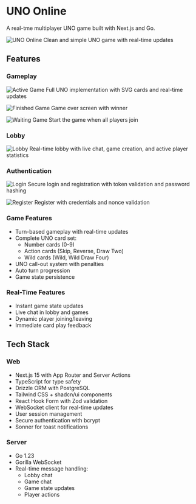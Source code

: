 # UNO Online

A real-tme multiplayer UNO game built with Next.js and Go.

![UNO Online](images/uno-online.png)
Clean and simple UNO game with real-time updates

## Features

### Gameplay

![Active Game](images/game.png)
Full UNO implementation with SVG cards and real-time updates

![Finished Game](images/finished-game.png)
Game over screen with winner

![Waiting Game](images/waiting-game.png)
Start the game when all players join

### Lobby

![Lobby](images/lobby.png)
Real-time lobby with live chat, game creation, and active player statistics

### Authentication

![Login](images/login.png)
Secure login and registration with token validation and password hashing

![Register](images/register.png)
Register with credentials and nonce validation

### Game Features

- Turn-based gameplay with real-time updates
- Complete UNO card set:
  - Number cards (0-9)
  - Action cards (Skip, Reverse, Draw Two)
  - Wild cards (Wild, Wild Draw Four)
- UNO call-out system with penalties
- Auto turn progression
- Game state persistence

### Real-Time Features

- Instant game state updates
- Live chat in lobby and games
- Dynamic player joining/leaving
- Immediate card play feedback

## Tech Stack

### Web

- Next.js 15 with App Router and Server Actions
- TypeScript for type safety
- Drizzle ORM with PostgreSQL
- Tailwind CSS + shadcn/ui components
- React Hook Form with Zod validation
- WebSocket client for real-time updates
- User session management
- Secure authentication with bcrypt
- Sonner for toast notifications

### Server

- Go 1.23
- Gorilla WebSocket
- Real-time message handling:
  - Lobby chat
  - Game chat
  - Game state updates
  - Player actions
